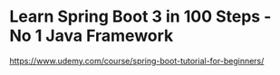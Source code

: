 # Learn Spring Boot 3 in 100 Steps - No 1 Java Framework
https://www.udemy.com/course/spring-boot-tutorial-for-beginners/
